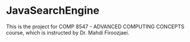 # JavaSearchEngine

This is the project for COMP 8547 - ADVANCED COMPUTING CONCEPTS course, which is instructed by Dr. Mahdi Firoozjaei. 
